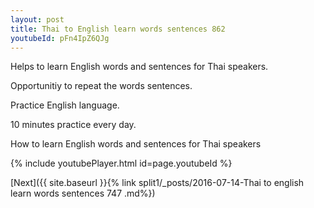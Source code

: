 ```yaml
---
layout: post
title: Thai to English learn words sentences 862 
youtubeId: pFn4IpZ6QJg
---
```

 
 
Helps to learn English words and sentences for Thai speakers.

Opportunitiy to repeat the words sentences. 

Practice English language. 
 
10 minutes practice every day. 
 
How to learn English words and sentences for Thai speakers 
 
{% include youtubePlayer.html id=page.youtubeId %}
 
 
[Next]({{ site.baseurl }}{% link  split1/_posts/2016-07-14-Thai to english learn words sentences 747 .md%})
 
